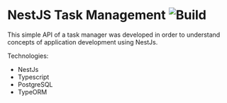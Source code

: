 # NestJS Task Management ![Build](https://github.com/ruancaetano/nestjs-task-management/actions/workflows/check.yml/badge.svg)

This simple API of a task manager was developed in order to understand concepts of application development using NestJs.

Technologies:

- NestJs
- Typescript
- PostgreSQL
- TypeORM